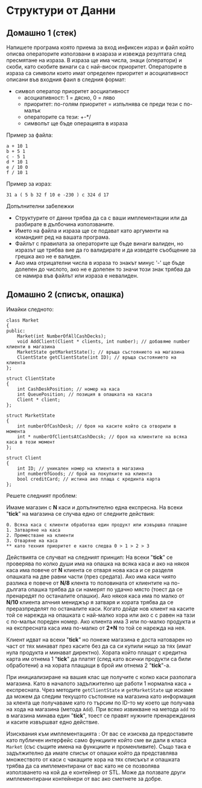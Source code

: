 Структури от Данни
==================

## Домашно 1 (стек)
Напишете програма която приема за вход инфиксен израз и файл който описва операторите използвани в изараза и извежда резултата след пресмятане на израза. В израза ще има числа, знаци (оператори) и скоби, като скобите винаги са с най-висок приоритет. Операторите в израза са символи които имат определен приоритет и асоциативност описани във входния фаил в следния формат:
 - символ оператор приоритет аосциативност
   - асоциативност: 1 = дясно, 0 = ляво
   - приоритет: по-голям приоритет = изпълнява се преди тези с по-малък
   - операторите са тези: +-*/
   - символът ще бъде операцията в израза

Пример за файла:
```
a + 10 1
b + 5 1
c - 5 1
d * 10 1
e / 10 0
f / 10 1
```
Пример за израз:
```
31 a ( 5 b 32 f 10 e -230 ) c 324 d 17
```

Допълнителни забележки
 - Структурите от данни трябва да са с ваши имплементации или да разбирате в дълбочина използваните.
 - Името на файла и израза ще се подават като аргументи на командият ред на вашата програма.
 - Файлът с правилата за операторите ще бъде винаги валиден, но изразът ще трябва вие да го валидирате и да изведете съобщение за грешка ако не е валиден.
 - Ако има отрицателни числа в израза то знакът минус '-' ще бъде долепен до числото, ако не е долепен то значи този знак трябва да се намира във файлът или израза е невалиден.


 
 

## Домашно 2 (списък, опашка)
Имайки следното:
```
class Market 
{
public:
    Market(int NumberOfAllCashDecks);
    void AddClient(Client * clients, int number); // добавяме number клиенти в магазина
    MarketState getMarketState(); // връща състоянието на магазина
    ClientState getClientState(int ID); // връща състоянието на клиента
};

struct ClientState
{
    int CashDeskPosition; // номер на каса
    int QueuePosition; // позиция в опашката на касата
    Client * client;
};

struct MarketState
{
    int numberOfCashDesk; // броя на касите който са отворили в момента
    int * numberOfClientsAtCashDecsk; // броя на клиентите на всяка каса в този момент 
};

struct Client
{
    int ID; // уникален номер на клиента в магазина
    int numberOfGoods; // брой на покупките на клиента
    bool creditCard; // истина ако плаща с крединта карта
};
```
Решете следният проблем:

Имаме магазин с **N** каси и допълнително една експресна. На всеки "**tick**" на магазина се случва едно от следните действия:

    0. Всяка каса с клиенти обработва един продукт или извършва плащане
    1. Затваряне на каса
    2. Преместване на клиенти
    3. Отваряне на каса
    ** като техния приоритет е както следва 0 > 1 > 2 > 3

Действията се случват на следният принцип:
На всеки "**tick**" се проверява по колко души има на опашка на всяка каса и ако на някоя каса има повече от **N** клиента се отваря нова каса и се разделя опашката на две равни части (през средата). Ако има каси чиято разлика е повече от **N/8** клента то половината от клиентите на по-дългата опашка трябва да си намерят по удачно място (тоест да се пренаредят по останалите опашки). Ако някоя каса има по малко от **N/10** клиента алчния мениджър я затваря и хората трябва да се преразпределят по останалите каси. Когато дойде нов клиент на касите той се нарежда на опашката с най-малко хора или ако с с равен на тази с по-малък пореден номер. Ако клиента има 3 или по-малко продукта и на експресната каса има по-малко от __2*N__ то той се нарежда на нея.


Клиент идват на всеки "**tick**" но понеже магазина е доста натоварен но част от тях минават през касите без да са си купили нищо за тях (имат нула продукта и минават директно). Хората който плащат с кредитна карта им отнема 1 "**tick**" да платят (след като всички продукти са били обработени) а на хората плащащи в брой им отнема 2 "**tick**"-а.


При инициализиране на вашия клас ще получите с колко каси разполага магазина. Като в началото задължително ще работи 1 нормална каса + експресната. Чрез методите ```getClientState``` и ```getМаrketState``` ще искаме да можем да следим текущото състояние на магазина като информация за клента ще получаваме като го търсим по ID-то му което ще получава на хода на магазина (метода ```Add```). При всяко извикване на метода ```add``` то в магазина минава един "**tick**", тоест се правят нужните пренареждания и касите извършват едно действие.


Изисквания към имплементацията :
От вас се изисква да предоставите като публичен интерфейс само функциите който сме ви дали в класа ```Market``` (със същите имена на функциите и променливите). Също така е задължително да имате списък от опашки който да представлява множеството от каси с чакащите хора на тях списъкът и опашката трябва да са имплементирани от вас като не се позволява използването на кой да е  контейнер от STL. Може да ползвате други имплементирани контейнери от вас ако сметнете за добре.
